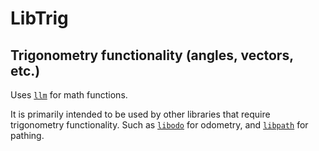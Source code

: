 # LibTrig

## Trigonometry functionality (angles, vectors, etc.)

Uses [`llm`](../llm/) for math functions.

It is primarily intended to be used by other libraries that require trigonometry functionality. Such as [`libodo`](../libodo/) for odometry, and [`libpath`](../libpath/) for pathing.
